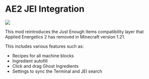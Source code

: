# AE2 JEI Integration

[![](http://cf.way2muchnoise.eu/full_ae2-jei-integration_downloads.svg)](https://minecraft.curseforge.com/projects/ae2-jei-integration) 

This mod reintroduces the Just Enough Items compatibility layer that Applied Energetics 2 has removed in Minecraft version 1.21.

This includes various features such as:

* Recipes for all machine blocks
* Ingredient autofill
* Click and drag Ghost Ingredients
* Settings to sync the Terminal and JEI search
